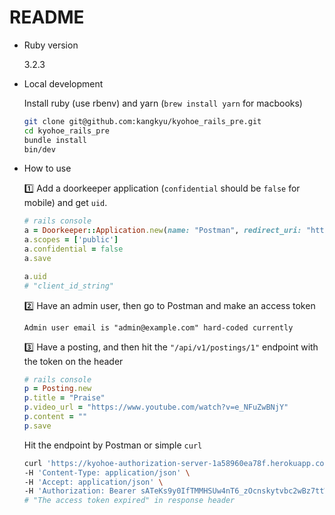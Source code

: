 # README

* Ruby version

  3.2.3

* Local development

  Install ruby (use rbenv) and yarn (`brew install yarn` for macbooks)

  ```sh
  git clone git@github.com:kangkyu/kyohoe_rails_pre.git
  cd kyohoe_rails_pre
  bundle install
  bin/dev
  ```

* How to use

  1️⃣ Add a doorkeeper application (`confidential` should be `false` for mobile) and get `uid`.

  ```rb
  # rails console
  a = Doorkeeper::Application.new(name: "Postman", redirect_uri: "https://oauth.pstmn.io/v1/callback")
  a.scopes = ['public']
  a.confidential = false
  a.save

  a.uid
  # "client_id_string"
  ```

  2️⃣ Have an admin user, then go to Postman and make an access token

  ```
  Admin user email is "admin@example.com" hard-coded currently
  ```
  
  3️⃣ Have a posting, and then hit the `"/api/v1/postings/1"` endpoint with the token on the header

  ```rb
  # rails console
  p = Posting.new
  p.title = "Praise"
  p.video_url = "https://www.youtube.com/watch?v=e_NFuZwBNjY"
  p.content = ""
  p.save
  ```

  Hit the endpoint by Postman or simple `curl`
  ```sh
  curl 'https://kyohoe-authorization-server-1a58960ea78f.herokuapp.com/api/v1/postings/1' \
  -H 'Content-Type: application/json' \
  -H 'Accept: application/json' \
  -H 'Authorization: Bearer sATeKs9y0IfTMMHSUw4nT6_zOcnskytvbc2wBz7ttWQ' -i
  # "The access token expired" in response header
  ```
